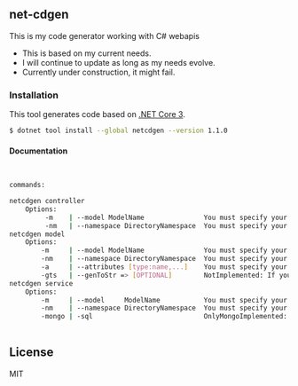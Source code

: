## net-cdgen
This is my code generator working with C# webapis

  - This is based on my current needs.
  - I will continue to update as long as my needs evolve.
  - Currently under construction, it might fail.

### Installation

This tool generates code based on [.NET Core 3](https://dotnet.microsoft.com/).

```sh
$ dotnet tool install --global netcdgen --version 1.1.0
```

#### Documentation
```sh


commands:

netcdgen controller
    Options:
         -m    | --model ModelName               You must specify your model name ex: User.
         -nm   | --namespace DirectoryNamespace  You must specify your projects namespace ex: myWebApi.
netcdgen model 
    Options: 
        -m     | --model ModelName               You must specify your model name ex: User.
        -nm    | --namespace DirectoryNamespace  You must specify your projects namespace ex: myWebApi.
        -a     | --attributes [type:name,...]    You must specify your model attributes in an array where type = [int,string,bool,...] and name = yourpropertyname.
        -gts   | --genToStr => [OPTIONAL]        NotImplemented: If you want to generate a toStringMethod
netcdgen service
    Options: 
        -m     | --model     ModelName           You must specify your model name ex: User.
        -nm    | --namespace DirectoryNamespace  You must specify your projects namespace ex: myWebApi.
        -mongo | -sql                            OnlyMongoImplemented: You must specify type of service.
  
```


License
----

MIT

